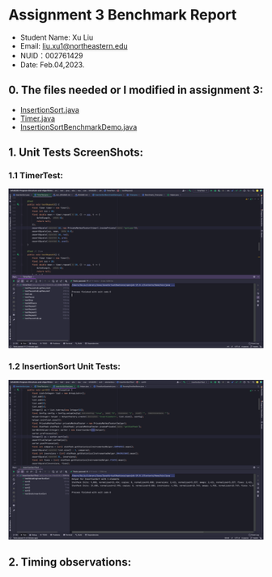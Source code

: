 # Assignment 3 Benchmark Report

- Student Name: Xu Liu
- Email: liu.xu1@northeastern.edu
- NUID：002761429
- Date: Feb.04,2023.

## 0. The files needed or I modified in assignment 3:

- [InsertionSort.java](/src/main/java/edu/neu/coe/info6205/sort/elementary/RandomSort.java)
- [Timer.java](/src/main/java/edu/neu/coe/info6205/util/Timer.java)
- [InsertionSortBenchmarkDemo.java](/src/main/java/edu/neu/coe/info6205/sort/elementary/InsertionSortBenchmarkDemo.java)

## 1. Unit Tests ScreenShots:

### 1.1 TimerTest:

![Timer Unit Tests Passing Screenshot](/src/main/resources/unit-tests-screenshots/TimerTests.png)

### 1.2 InsertionSort Unit Tests:

![InsertionSort Unit Tests Passing Screenshot](/src/main/resources/unit-tests-screenshots/InertionSortTests.png)

## 2. Timing observations:
